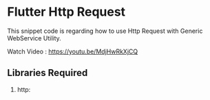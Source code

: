 # Flutter Http Request

This snippet code is regarding how to use Http Request with Generic WebService Utility.

Watch Video : https://youtu.be/MdjHwRkXjCQ


## Libraries Required
1. http:
